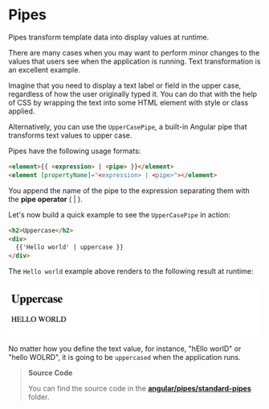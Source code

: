 # Pipes

Pipes transform template data into display values at runtime.

There are many cases when you may want to perform minor changes to the values that users see when the application is running.
Text transformation is an excellent example.

Imagine that you need to display a text label or field in the upper case, regardless of how the user originally typed it.
You can do that with the help of CSS by wrapping the text into some HTML element with style or class applied.

Alternatively, you can use the `UpperCasePipe`, a built-in Angular pipe that transforms text values to upper case.

Pipes have the following usage formats:

```html
<element>{{ <expression> | <pipe> }}</element>
<element [propertyName]="<expression> | <pipe>"></element>
```

You append the name of the pipe to the expression separating them with the **pipe operator** ( | ).

Let's now build a quick example to see the `UpperCasePipe` in action:

```html
<h2>Uppercase</h2>
<div>
  {{'Hello world' | uppercase }}
</div>
```

The `Hello world` example above renders to the following result at runtime:

![](images/pipes-uppercase.png)

No matter how you define the text value, for instance, "hEllo worlD" or "hello WOLRD",
it is going to be `uppercased` when the application runs.

> **Source Code**
>
> You can find the source code in the **[angular/pipes/standard-pipes](https://github.com/DenysVuika/developing-with-angular/tree/master/angular/pipes/standard-pipes)** folder.
